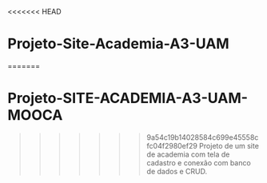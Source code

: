 <<<<<<< HEAD
# Projeto-Site-Academia-A3-UAM
=======
# Projeto-SITE-ACADEMIA-A3-UAM-MOOCA
>>>>>>> 9a54c19b14028584c699e45558cfc04f2980ef29
Projeto de um site de academia com tela de cadastro e conexão com banco de dados e CRUD.
